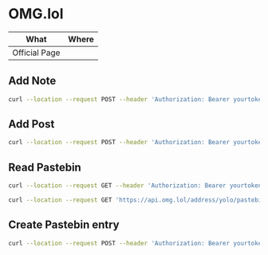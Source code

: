 # OMG.lol

| What          | Where |
|---------------|-------|
| Official Page |       |

## Add Note

```sh
curl --location --request POST --header 'Authorization: Bearer yourtoken' 'https://api.omg.lol/address/yolo/pastebin/' --data '{"title": "new-paste", "content": "This is a new paste."}'
```

## Add Post

```sh
curl --location --request POST --header 'Authorization: Bearer yourtoken' 'https://api.omg.lol/address/yolo/statuses/' --data '{"emoji": "ðŸ‘¨ðŸ»â€ðŸ’»", "content": "Testing!"}'
```

## Read Pastebin

```sh
curl --location --request GET --header 'Authorization: Bearer yourtoken' 'https://api.omg.lol/address/yolo/pastebin'
```

```sh
curl --location --request GET 'https://api.omg.lol/address/yolo/pastebin'
```

## Create Pastebin entry

```sh
curl --location --request POST --header 'Authorization: Bearer yourtoken' 'https://api.omg.lol/address/adam/pastebin/' --data '{"title": "new-paste", "content": "This is a new paste."}'
```
